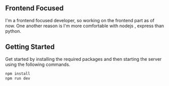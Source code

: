 ## Frontend Focused

I'm a frontend focused developer, so working on the frontend part as of now. One another reason is I'm more comfortable with nodejs , express than python. 

## Getting Started

Get started by installing the required packages and then starting the server using the following commands.

```bash
npm install
npm run dev
```

